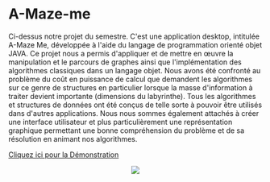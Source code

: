 # A-Maze-me
Ci-dessus notre projet du semestre. 
C'est une application desktop,  intitulée A-Maze Me, développée à l'aide du langage de programmation orienté objet JAVA.
Ce projet nous a permis d'appliquer et de mettre en œuvre la manipulation et le parcours de graphes ainsi que l'implémentation
des algorithmes classiques dans un langage objet. Nous avons été confronté au problème du coût en puissance de calcul que
demandent les algorithmes sur ce genre de structures en particulier lorsque la masse d'information à traiter devient 
importante (dimensions du labyrinthe). Tous les algorithmes et structures de données ont été conçus de telle sorte à pouvoir 
être utilisés dans d'autres applications. Nous nous sommes également attachés à créer une interface utilisateur et plus 
particulièrement une représentation graphique permettant une bonne compréhension du problème et de sa résolution en animant 
nos algorithmes. 

[ Cliquez ici pour la Démonstration  ](https://youtu.be/EqSFCL1dZJ0)
<p align="center">
  <img src="https://i.imgur.com/wFI7uDv.jpg"/>
</p>
